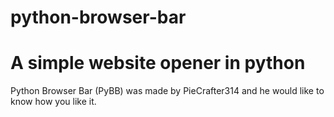 # python-browser-bar
# A simple website opener in python
Python Browser Bar (PyBB) was made by PieCrafter314 and he would like to know how you like it.
